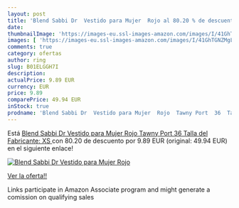 ```yaml
---
layout: post
title: 'Blend Sabbi Dr  Vestido para Mujer  Rojo al 80.20 % de descuento'
date: 
thumbnailImage: 'https://images-eu.ssl-images-amazon.com/images/I/41GhTGNZMgL._SL200_.jpg'
images: [ 'https://images-eu.ssl-images-amazon.com/images/I/41GhTGNZMgL._SL200_.jpg' ]
comments: true
category: ofertas
author: ring
slug: B01ELGGH7I
description:
actualPrice: 9.89 EUR
currency: EUR
price: 9.89
comparePrice: 49.94 EUR
inStock: true
prodname: 'Blend Sabbi Dr  Vestido para Mujer  Rojo  Tawny Port  36  Talla del Fabricante: XS '
---
```


Está [Blend Sabbi Dr  Vestido para Mujer  Rojo  Tawny Port  36  Talla del Fabricante: XS ](https://www.amazon.es/dp/B01ELGGH7I/?tag=tolees-21) con 80.20 de descuento por 9.89 EUR (original: 49.94 EUR) en el siguiente enlace!

[![Blend Sabbi Dr  Vestido para Mujer  Rojo](https://images-eu.ssl-images-amazon.com/images/I/41GhTGNZMgL._SL200_.jpg)](https://www.amazon.es/dp/B01ELGGH7I/?tag=tolees-21)

[Ver la oferta!!](https://www.amazon.es/dp/B01ELGGH7I/?tag=tolees-21)

Links participate in Amazon Associate program and might generate a comission on qualifying sales


